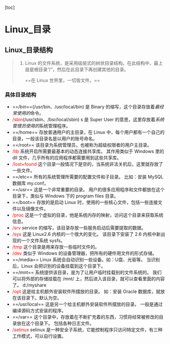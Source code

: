 [toc]

# Linux_目录

## Linux_目录结构

> 1. Linux 的文件系统，是采用级层式的树状目录结构。在此结构中，最上层是根目录“/”，然后在此目录下再创建其他的目录。
>
>     ==在 Linux 世界里，一切皆文件。==

### 具体目录结构

- ==/bin==(/usr/bin、/usr/local/bin)
    是 Binary 的缩写，这个目录存放着*最经常使用的*命令。
- <span style="color:red">/sbin</span>(/usr/sbin、/bsr/local/sbin)
    s 是 Super User 的意思，这里存放着*系统管理员使用的*系统管理程序。
- ==/home==
    存放普通用户的主目录，在 Linux 中，每个用户都有一个自己的目录，一般该目录名是以用户的账号命名。
- ==/root==
    该目录为系统管理员，也被称为超级权限者的用户主目录。
- <span style="color:red">/lib</span>
    系统开启所需要最基本的动态连接共享库。
    其作用类似于 Windows 里的 dll 文件，几乎所有的应用程序都需要用到这些共享库。
- <span style="color:red">/lost+found</span>
    这个目录一般情况下是空的，当系统非法关机后，这里就存放了一些文件。
- ==/etc==
    所有的系统管理所需要的配置文件和子目录。
    比如：安装 MySQL 数据库 my.conf。
- ==/usr==
    这是一个非常重要的目录。
    用户的很多应用程序和文件都放在这个目录下，类似与 Windows 下的 program files 目录。
- ==/boot==
    存放的是启动 Linux 时，使用的一些核心文件，包括一些连接文件以及镜像文件。
- <span style="color:red">/proc</span>
    这是一个虚拟的目录，他是系统内存的映射，访问这个目录来获取系统信息。
- <span style="color:red">/srv</span>
    service 的缩写，该目录存放一些服务启动后需要提取的数据。
- <span style="color:red">/sys</span>
    这是 Linux2.6 内核的一个很大的变化。
    该目录下安装了 2.6 内核中新出现的一个文件系统 sysfs。
- <span style="color:red">/tmp</span>
    这个目录是用来存放一些临时文件的。
- <span style="color:red">/dev</span>
    类似于 Windows 的设备管理器，把所有的硬件用文件的形式存储。
- ==/media==
    Linux 系统会自动识别一些设备。如：U盘、光驱等。
    当识别后，Linux 会把识别的设备挂载到这个目录下。
- ==/mnt==
    系统提供该目录，是为了让用户临时挂载别的文件系统的。
    我们可以将外部的存储挂载在 /mnt/ 上，然后进入该目录，就可以查看里面的内容了。
    d:/myshare
- <span style="color:red">/opt</span>
    这是给主机额外安装软件所摆放的目录。
    如：安装 Oracle 数据库，就放在该目录下。默认为空。
- ==/usr/local==
    这是另一个给主机额外安装软件所摆放的目录。
    一般是通过编译源码方式安装的程序。
- ==/var==
    这个目录中，存放着在不断扩充着的东西，习惯将经常被修改的目录放在这个目录下。
    包括各种日志文件。
- <span style="color:red">/selinux</span>
    selinux 是一种安全子系统，它能控制程序只访问特定文件，有三种工作模式，可以自行设置。